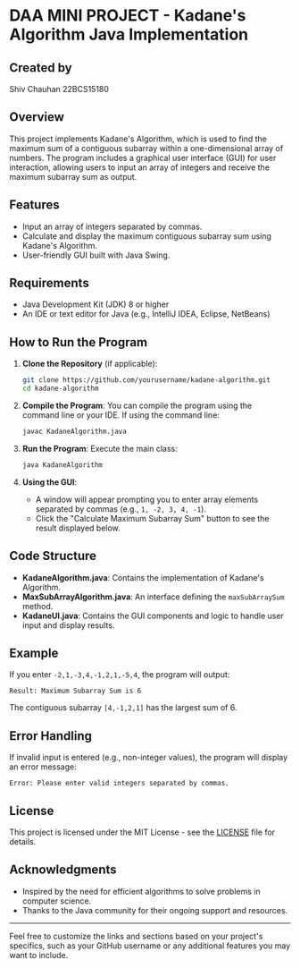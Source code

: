# DAA MINI PROJECT - Kadane's Algorithm Java Implementation

## Created by 
Shiv Chauhan 
22BCS15180

## Overview

This project implements Kadane's Algorithm, which is used to find the maximum sum of a contiguous subarray within a one-dimensional array of numbers. The program includes a graphical user interface (GUI) for user interaction, allowing users to input an array of integers and receive the maximum subarray sum as output.

## Features

- Input an array of integers separated by commas.
- Calculate and display the maximum contiguous subarray sum using Kadane's Algorithm.
- User-friendly GUI built with Java Swing.

## Requirements

- Java Development Kit (JDK) 8 or higher
- An IDE or text editor for Java (e.g., IntelliJ IDEA, Eclipse, NetBeans)

## How to Run the Program

1. **Clone the Repository** (if applicable):
   ```bash
   git clone https://github.com/yourusername/kadane-algorithm.git
   cd kadane-algorithm
   ```

2. **Compile the Program**:
   You can compile the program using the command line or your IDE. If using the command line:
   ```bash
   javac KadaneAlgorithm.java
   ```

3. **Run the Program**:
   Execute the main class:
   ```bash
   java KadaneAlgorithm
   ```

4. **Using the GUI**:
   - A window will appear prompting you to enter array elements separated by commas (e.g., `1, -2, 3, 4, -1`).
   - Click the "Calculate Maximum Subarray Sum" button to see the result displayed below.

## Code Structure

- **KadaneAlgorithm.java**: Contains the implementation of Kadane's Algorithm.
- **MaxSubArrayAlgorithm.java**: An interface defining the `maxSubArraySum` method.
- **KadaneUI.java**: Contains the GUI components and logic to handle user input and display results.

## Example

If you enter `-2,1,-3,4,-1,2,1,-5,4`, the program will output:
```
Result: Maximum Subarray Sum is 6
```
The contiguous subarray `[4,-1,2,1]` has the largest sum of 6.

## Error Handling

If invalid input is entered (e.g., non-integer values), the program will display an error message:
```
Error: Please enter valid integers separated by commas.
```

## License

This project is licensed under the MIT License - see the [LICENSE](LICENSE) file for details.

## Acknowledgments

- Inspired by the need for efficient algorithms to solve problems in computer science.
- Thanks to the Java community for their ongoing support and resources.

---

Feel free to customize the links and sections based on your project's specifics, such as your GitHub username or any additional features you may want to include.
